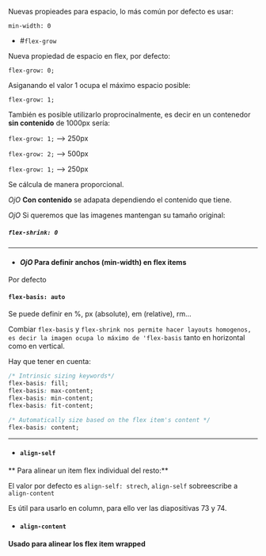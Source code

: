 Nuevas propieades para espacio, lo más común por defecto es usar:

`min-width: 0`

* #`flex-grow`

Nueva propiedad de espacio en flex, por defecto:

`flex-grow: 0;`

Asiganando el valor 1 ocupa el máximo espacio posible:

`flex-grow: 1;`

También es posible utilizarlo proprocinalmente, es decir en un contenedor **sin contenido** de 1000px sería:

`flex-grow: 1;` --> 250px

`flex-grow: 2;` --> 500px

`flex-grow: 1;` --> 250px

Se cálcula de manera proporcional.

*OjO* **Con contenido** se adapata dependiendo el contenido que tiene.

*OjO* Si queremos que las imagenes mantengan su tamaño original: 

##### `flex-shrink: 0`

---------------------------------------------- 

* #### *OjO* **Para definir anchos (min-width) en flex items**

Por defecto

#### `flex-basis: auto`

Se puede definir en %, px (absolute), em (relative), rm...

Combiar `flex-basis` y `flex-shrink nos permite hacer layouts homogenos, es decir la imagen ocupa lo máximo de 'flex-basis` tanto en horizontal como en vertical.

Hay que tener en cuenta:

```CSS
/* Intrinsic sizing keywords*/
flex-basis: fill;
flex-basis: max-content;
flex-basis: min-content;
flex-basis: fit-content;

/* Automatically size based on the flex item's content */
flex-basis: content;
```
------------------------------------------------------


* #### `align-self`
** Para alinear un item flex individual del resto:**

El valor por defecto es `align-self: strech`, `align-self` sobreescribe a `align-content`


Es útil para usarlo en column, para ello ver las diapositivas 73 y 74.

* #### `align-content`
**Usado para alinear los flex item wrapped**

